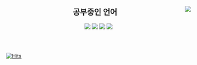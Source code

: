 <div align="center">

<img align="right" src="http://mazassumnida.wtf/api/v2/generate_badge?boj=ss721229"/>

## 공부중인 언어
<img src="https://img.shields.io/badge/C-A8B9CC?style=flat-square&logo=C&logoColor=white"/>
<img src="https://img.shields.io/badge/C++-00599C?style=flat-square&logo=c%2B%2B&logoColor=white"/>
<img src="https://img.shields.io/badge/PYTHON-3776AB?style=flat-square&logo=Python&logoColor=white"/>
<img src="https://img.shields.io/badge/JAVA-3776AB?style=flat-square&logo=''&logoColor=white"/>

</div>

</br></br>

[![Hits](https://hits.seeyoufarm.com/api/count/incr/badge.svg?url=https%3A%2F%2Fgithub.com%2Fss721229&count_bg=%23FFA800&title_bg=%23FF0000&icon=&icon_color=%23CD2A2A&title=hits&edge_flat=false)](https://hits.seeyoufarm.com)

